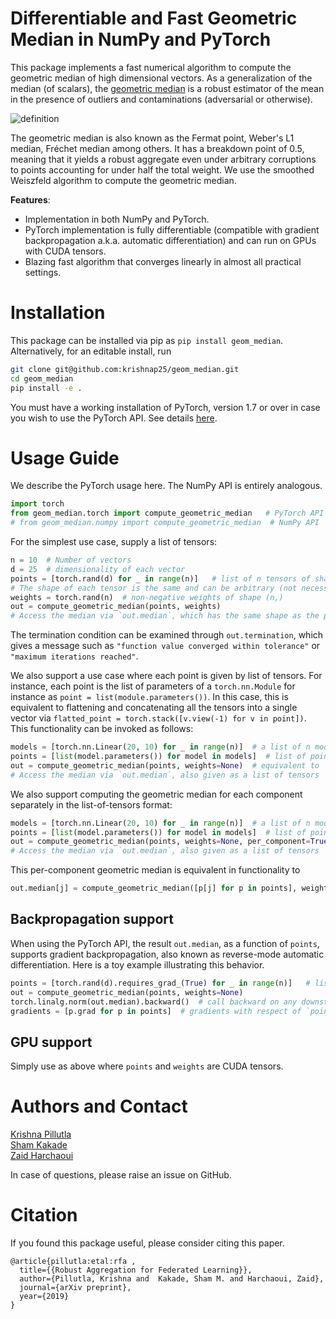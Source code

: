 # Differentiable and Fast Geometric Median in NumPy and PyTorch

This package implements a fast numerical algorithm to compute the geometric median of high dimensional vectors.
As a generalization of the median (of scalars), the [geometric median](https://en.wikipedia.org/wiki/Geometric_median) 
is a robust estimator of the mean in the presence of outliers and contaminations (adversarial or otherwise). 

![definition](fig/gm.jpg)

The geometric median is also known as the Fermat point, Weber's L1 median, Fréchet median among others. 
It has a breakdown point of 0.5, meaning that it yields a robust aggregate even under arbitrary corruptions to points accounting for under half the total weight. We use the smoothed Weiszfeld algorithm to compute the geometric median. 

**Features**:
- Implementation in both NumPy and PyTorch.
- PyTorch implementation is fully differentiable (compatible with gradient backpropagation a.k.a. automatic differentiation) and can run on GPUs with CUDA tensors.
- Blazing fast algorithm that converges linearly in almost all practical settings. 

# Installation
This package can be installed via pip as `pip install geom_median`. Alternatively, for an editable install, 
run
```bash
git clone git@github.com:krishnap25/geom_median.git
cd geom_median
pip install -e .
```

You must have a working installation of PyTorch, version 1.7 or over in case you wish to use the PyTorch API. 
See details [here](https://pytorch.org/get-started/locally/).

# Usage Guide
We describe the PyTorch usage here. The NumPy API is entirely analogous. 

```python
import torch
from geom_median.torch import compute_geometric_median   # PyTorch API
# from geom_median.numpy import compute_geometric_median  # NumPy API
```

For the simplest use case, supply a list of tensors: 

```python
n = 10  # Number of vectors
d = 25  # dimensionality of each vector
points = [torch.rand(d) for _ in range(n)]   # list of n tensors of shape (d,)
# The shape of each tensor is the same and can be arbitrary (not necessarily 1-dimensional)
weights = torch.rand(n)  # non-negative weights of shape (n,)
out = compute_geometric_median(points, weights)
# Access the median via `out.median`, which has the same shape as the points, i.e., (d,)
```
The termination condition can be examined through `out.termination`, which gives a message such as 
`"function value converged within tolerance"` or `"maximum iterations reached"`.

We also support a use case where each point is given by list of tensors. 
For instance, each point is the list of parameters of a `torch.nn.Module` for instance as `point = list(module.parameters())`.
In this case, this is equivalent to flattening and concatenating all the tensors into a single vector via 
`flatted_point = torch.stack([v.view(-1) for v in point])`.
This functionality can be invoked as follows: 

```python
models = [torch.nn.Linear(20, 10) for _ in range(n)]  # a list of n models
points = [list(model.parameters()) for model in models]  # list of points, where each point is a list of tensors
out = compute_geometric_median(points, weights=None)  # equivalent to `weights = torch.ones(n)`. 
# Access the median via `out.median`, also given as a list of tensors
```

We also support computing the geometric median for each component separately in the list-of-tensors format:
```python
models = [torch.nn.Linear(20, 10) for _ in range(n)]  # a list of n models
points = [list(model.parameters()) for model in models]  # list of points, where each point is a list of tensors
out = compute_geometric_median(points, weights=None, per_component=True)  
# Access the median via `out.median`, also given as a list of tensors
```
This per-component geometric median is equivalent in functionality to 
```python
out.median[j] = compute_geometric_median([p[j] for p in points], weights)
```

## Backpropagation support
When using the PyTorch API, the result `out.median`, as a function of `points`, supports gradient backpropagation, also known as reverse-mode automatic differentiation. Here is a toy example illustrating this behavior.
```python
points = [torch.rand(d).requires_grad_(True) for _ in range(n)]   # list of tensors with `requires_grad=True`
out = compute_geometric_median(points, weights=None)
torch.linalg.norm(out.median).backward()  # call backward on any downstream function of `out.median`
gradients = [p.grad for p in points]  # gradients with respect of `points` and upstream nodes in the computation graph
```

## GPU support
Simply use as above where `points` and `weights` are CUDA tensors. 

# Authors and Contact
[Krishna Pillutla](https://krishnap25.github.io/)   
[Sham Kakade](https://sham.seas.harvard.edu/)   
[Zaid Harchaoui](https://faculty.washington.edu/zaid/)

In case of questions, please raise an issue on GitHub. 

# Citation
If you found this package useful, please consider citing this paper. 

```
@article{pillutla:etal:rfa ,
  title={{Robust Aggregation for Federated Learning}},
  author={Pillutla, Krishna and  Kakade, Sham M. and Harchaoui, Zaid},
  journal={arXiv preprint},
  year={2019}
}
```
